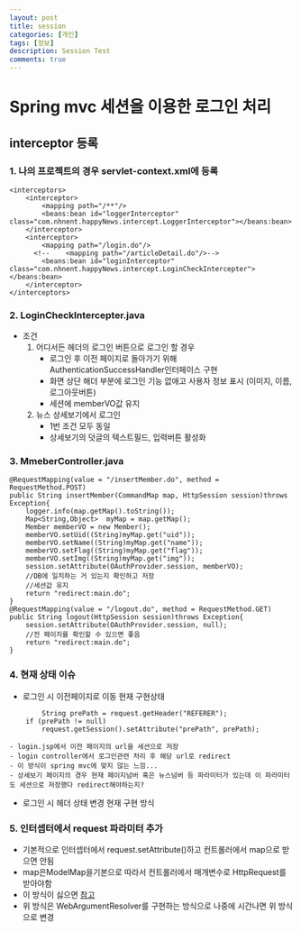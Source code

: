 ```yaml
---
layout: post
title: session
categories: [개인]
tags: [정보]
description: Session Test
comments: true
---
```


# Spring mvc 세션을 이용한 로그인 처리


## interceptor 등록

### 1. 나의 프로젝트의 경우 servlet-context.xml에 등록

>
	<interceptors>
        <interceptor>
            <mapping path="/**"/>
            <beans:bean id="loggerInterceptor" class="com.nhnent.happyNews.intercept.LoggerInterceptor"></beans:bean>
        </interceptor>
        <interceptor>
            <mapping path="/login.do"/>
          <!--    <mapping path="/articleDetail.do"/>-->
            <beans:bean id="loginInterceptor" class="com.nhnent.happyNews.intercept.LoginCheckIntercepter"></beans:bean>
        </interceptor>
    </interceptors>

### 2. LoginCheckIntercepter.java

- 조건
	1. 어디서든 헤더의 로그인 버튼으로 로그인 할 경우
		- 로그인 후 이전 페이지로 돌아가기 위해 AuthenticationSuccessHandler인터페이스 구현
		- 화면 상단 해더 부분에 로그인 기능 없애고 사용자 정보 표시 (이미지, 이름, 로그아웃버튼)
		- 세션에 memberVO값 유지
	2. 뉴스 상세보기에서 로그인
		- 1번 조건 모두 동일
		- 상세보기의 덧글의 텍스트필드, 입력버튼 활성화

### 3. MmeberController.java
>  
	@RequestMapping(value = "/insertMember.do", method = RequestMethod.POST)
    public String insertMember(CommandMap map, HttpSession session)throws Exception{
        logger.info(map.getMap().toString());    
        Map<String,Object>  myMap = map.getMap();        
        Member memberVO = new Member();
        memberVO.setUid((String)myMap.get("uid"));
        memberVO.setName((String)myMap.get("name"));
        memberVO.setFlag((String)myMap.get("flag"));
        memberVO.setImg((String)myMap.get("img"));       
        session.setAttribute(OAuthProvider.session, memberVO);        
        //DB에 일치하는 거 있는지 확인하고 저장
        //세션값 유지       
        return "redirect:main.do";
    }  
    @RequestMapping(value = "/logout.do", method = RequestMethod.GET)
    public String logout(HttpSession session)throws Exception{
        session.setAttribute(OAuthProvider.session, null);     
        //전 페이지를 확인할 수 있으면 좋음
        return "redirect:main.do";
    }

### 4. 현재 상태 이슈
- 로그인 시 이전페이지로 이동 현재 구현상태
>
	        String prePath = request.getHeader("REFERER");
        if (prePath != null)
            request.getSession().setAttribute("prePath", prePath);

	- login.jsp에서 이전 페이지의 url을 세션으로 저장
	- login controller에서 로그인관련 처리 후 해당 url로 redirect
	- 이 방식이 spring mvc에 맞지 않는 느낌...
	- 상세보기 페이지의 경우 현재 페이지넘버 혹은 뉴스넘버 등 파라미터가 있는데 이 파라미터도 세션으로 저장했다 redirect해야하는지?

- 로그인 시 헤더 상태 변경 현재 구현 방식


### 5. 인터셉터에서 request 파라미터 추가

- 기본적으로 인터셉터에서 request.setAttribute()하고 컨트롤러에서 map으로 받으면 안됨
- map은ModelMap을기본으로 따라서 컨트롤러에서 매개변수로 HttpRequest를 받아야함
- 이 방식이 싫으면 [참고](http://ultteky.egloos.com/10525814) 
- 위 방식은 WebArgumentResolver를 구현하는 방식으로 나중에 시간나면 위 방식으로 변경